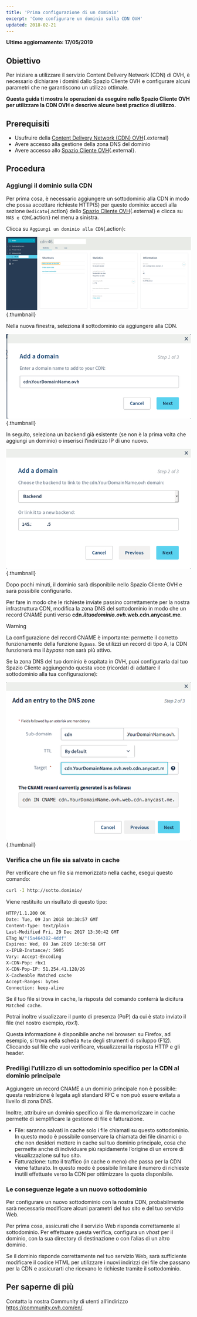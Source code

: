 ```yaml
---
title: 'Prima configurazione di un dominio'
excerpt: 'Come configurare un dominio sulla CDN OVH'
updated: 2018-02-21
---
```


**Ultimo aggiornamento: 17/05/2019**

## Obiettivo

Per iniziare a utilizzare il servizio Content Delivery Network (CDN) di OVH, è necessario dichiarare i domini dallo Spazio Cliente OVH e configurare alcuni parametri che ne garantiscono un utilizzo ottimale. 


**Questa guida ti mostra le operazioni da eseguire nello Spazio Cliente OVH per utilizzare la CDN OVH e descrive alcune best practice di utilizzo.**


## Prerequisiti

- Usufruire della [Content Delivery Network (CDN) OVH](https://www.ovh.it/cdn/){.external}
- Avere accesso alla gestione della zona DNS del dominio
- Avere accesso allo [Spazio Cliente OVH](https://www.ovh.com/auth/?action=gotomanager&from=https://www.ovh.it/&ovhSubsidiary=it){.external}.


## Procedura

### Aggiungi il dominio sulla CDN

Per prima cosa, è necessario aggiungere un sottodominio alla CDN in modo che possa accettare richieste HTTP(S) per questo dominio: accedi alla sezione `Dedicato`{.action} dello [Spazio Cliente OVH](https://www.ovh.com/auth/?action=gotomanager&from=https://www.ovh.it/&ovhSubsidiary=it){.external} e clicca su `NAS e CDN`{.action} nel menu a sinistra. 

Clicca su `Aggiungi un dominio alla CDN`{.action}:

![Spazio Cliente CDN](images/cdn_customer_panel.png){.thumbnail}

Nella nuova finestra, seleziona il sottodominio da aggiungere alla CDN.

![Aggiungere un sottodominio alla CDN](images/add_cdn_domain_step_1.png){.thumbnail}

In seguito, seleziona un backend già esistente (se non è la prima volta che aggiungi un dominio) o inserisci l’indirizzo IP di uno nuovo.

![Aggiungere un back-end](images/add_cdn_domain_step_2.png){.thumbnail}


Dopo pochi minuti, il dominio sarà disponibile nello Spazio Cliente OVH e sarà possibile configurarlo.

Per fare in modo che le richieste inviate passino correttamente per la nostra infrastruttura CDN, modifica la zona DNS del sottodominio in modo che un record CNAME punti verso **cdn.*iltuodominio.ovh*.web.cdn.anycast.me**.


> [!warning]
>
> La configurazione del record CNAME è importante: permette il corretto funzionamento della funzione `Bypass`. Se utilizzi un record di tipo A, la CDN funzionerà ma il *bypass* non sarà più attivo.
>


Se la zona DNS del tuo dominio è ospitata in OVH, puoi configurarla dal tuo Spazio Cliente aggiungendo questa voce (ricordati di adattare il sottodominio alla tua configurazione): 

![Nome della foto](images/cname_field.png){.thumbnail}

 

### Verifica che un file sia salvato in cache
Per verificare che un file sia memorizzato nella cache, esegui questo comando:

```sh
curl -I http://sotto.dominio/
```

Viene restituito un risultato di questo tipo:

```bash
HTTP/1.1.200 OK
Date: Tue, 09 Jan 2018 10:30:57 GMT
Content-Type: text/plain
Last-Modified Fri, 29 Dec 2017 13:30:42 GMT
ETag W/"(5a464382-4ddf"
Expires: Wed, 09 Jan 2019 10:30:58 GMT
x-IPLB-Instance/: 5905
Vary: Accept-Encoding
X-CDN-Pop: rbx1
X-CDN-Pop-IP: 51.254.41.128/26
X-Cacheable Matched cache
Accept-Ranges: bytes
Connection: keep-alive
```

Se il tuo file si trova in cache, la risposta del comando conterrà la dicitura `Matched cache`.

Potrai inoltre visualizzare il punto di presenza (PoP) da cui è stato inviato il file (nel nostro esempio, *rbx1*).

Questa informazione è disponibile anche nel browser: su Firefox, ad esempio, si trova nella scheda `Rete` degli strumenti di sviluppo (F12). Cliccando sul file che vuoi verificare, visualizzerai la risposta HTTP e gli header.


### Prediligi l’utilizzo di un sottodominio specifico per la CDN al dominio principale

Aggiungere un record CNAME a un dominio principale non è possibile: questa restrizione è legata agli standard RFC e non può essere evitata a livello di zona DNS.

Inoltre, attribuire un dominio specifico ai file da memorizzare in cache permette di semplificare la gestione di file e fatturazione.

- File: saranno salvati in cache solo i file chiamati su questo sottodominio. In questo modo è possibile conservare la chiamata dei file dinamici o che non desideri mettere in cache sul tuo dominio principale, cosa che permette anche di individuare più rapidamente l’origine di un errore di visualizzazione sul tuo sito. 
- Fatturazione: tutto il traffico (in cache o meno) che passa per la CDN viene fatturato. In questo modo è possibile limitare il numero di richieste inutili effettuate verso la CDN per ottimizzare la quota disponibile. 


### Le conseguenze legate a un nuovo sottodominio

Per configurare un nuovo sottodominio con la nostra CDN, probabilmente sarà necessario modificare alcuni parametri del tuo sito e del tuo servizio Web.

Per prima cosa, assicurati che il servizio Web risponda correttamente al sottodominio. Per effettuare questa verifica, configura un *vhost* per il dominio, con la sua directory di destinazione o con l’alias di un altro dominio.

Se il dominio risponde correttamente nel tuo servizio Web, sarà sufficiente modificare il codice HTML per utilizzare i nuovi indirizzi dei file che passano per la CDN e assicurarti che ricevano le richieste tramite il sottodominio.

 
## Per saperne di più

Contatta la nostra Community di utenti all’indirizzo <https://community.ovh.com/en/>.